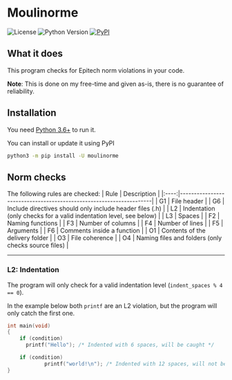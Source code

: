 # Moulinorme
![License](https://img.shields.io/github/license/hoot-w00t/mouli-norme?style=flat-square) ![Python Version](https://img.shields.io/pypi/pyversions/moulinorme?style=flat-square) [![PyPI](https://img.shields.io/pypi/v/moulinorme?style=flat-square)](https://pypi.org/project/moulinorme/)

## What it does
This program checks for Epitech norm violations in your code.

**Note**: This is done on my free-time and given as-is, there is no guarantee of reliability.

## Installation
You need [Python 3.6+](https://docs.python.org/3.6/tutorial/index.html) to run it.

You can install or update it using PyPI
```sh
python3 -m pip install -U moulinorme
```

## Norm checks
The following rules are checked:
| Rule | Description                                                        |
|:----:|--------------------------------------------------------------------|
| G1   | File header                                                        |
| G6   | Include directives should only include header files (.h)           |
| L2   | Indentation (only checks for a valid indentation level, see below) |
| L3   | Spaces                                                             |
| F2   | Naming functions                                                   |
| F3   | Number of columns                                                  |
| F4   | Number of lines                                                    |
| F5   | Arguments                                                          |
| F6   | Comments inside a function                                         |
| O1   | Contents of the delivery folder                                    |
| O3   | File coherence                                                     |
| O4   | Naming files and folders (only checks source files)                |

---

### L2: Indentation

The program will only check for a valid indentation level (`indent_spaces % 4 == 0`).

In the example below both `printf` are an L2 violation, but the program will only catch the first one.
```c
int main(void)
{
    if (condition)
      printf("Hello"); /* Indented with 6 spaces, will be caught */

    if (condition)
            printf("world!\n"); /* Indented with 12 spaces, will not be caught */
}
```